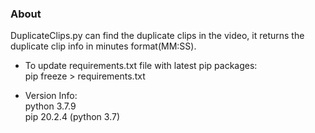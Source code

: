 ### About
DuplicateClips.py can find the duplicate clips in the video,
 it returns the duplicate clip info in minutes format(MM:SS).

* To update requirements.txt file with latest pip packages: \
pip freeze > requirements.txt

* Version Info: \
python 3.7.9 \
pip 20.2.4 (python 3.7)
